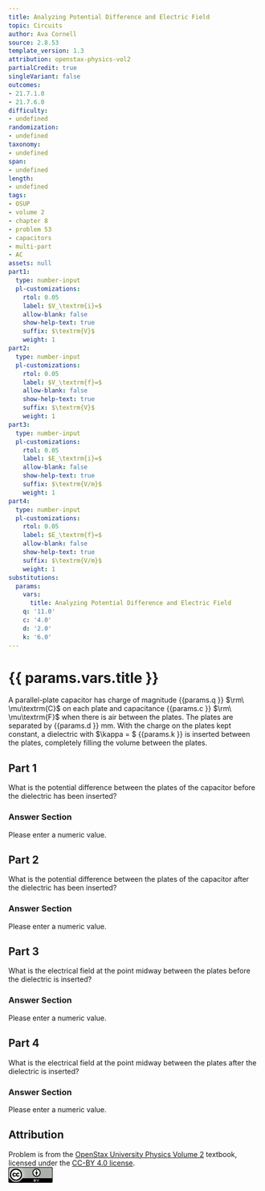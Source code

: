 ```yaml
---
title: Analyzing Potential Difference and Electric Field
topic: Circuits
author: Ava Cornell
source: 2.8.53
template_version: 1.3
attribution: openstax-physics-vol2
partialCredit: true
singleVariant: false
outcomes:
- 21.7.1.0
- 21.7.6.0
difficulty:
- undefined
randomization:
- undefined
taxonomy:
- undefined
span:
- undefined
length:
- undefined
tags:
- OSUP
- volume 2
- chapter 8
- problem 53
- capacitors
- multi-part
- AC
assets: null
part1:
  type: number-input
  pl-customizations:
    rtol: 0.05
    label: $V_\textrm{i}=$
    allow-blank: false
    show-help-text: true
    suffix: $\textrm{V}$
    weight: 1
part2:
  type: number-input
  pl-customizations:
    rtol: 0.05
    label: $V_\textrm{f}=$
    allow-blank: false
    show-help-text: true
    suffix: $\textrm{V}$
    weight: 1
part3:
  type: number-input
  pl-customizations:
    rtol: 0.05
    label: $E_\textrm{i}=$
    allow-blank: false
    show-help-text: true
    suffix: $\textrm{V/m}$
    weight: 1
part4:
  type: number-input
  pl-customizations:
    rtol: 0.05
    label: $E_\textrm{f}=$
    allow-blank: false
    show-help-text: true
    suffix: $\textrm{V/m}$
    weight: 1
substitutions:
  params:
    vars:
      title: Analyzing Potential Difference and Electric Field
    q: '11.0'
    c: '4.0'
    d: '2.0'
    k: '6.0'
---
```

# {{ params.vars.title }}
A parallel-plate capacitor has charge of magnitude {{params.q }} $\rm\ \mu\textrm{C}$ on each plate and capacitance {{params.c }} $\rm\ \mu\textrm{F}$  when there is air between the plates.
The plates are separated by {{params.d }} $\textrm{ mm}$.
With the charge on the plates kept constant, a dielectric with $\kappa = $ {{params.k }} is inserted between the plates, completely filling the volume between the plates.

## Part 1

What is the potential difference between the plates of the capacitor before the dielectric has been inserted?

### Answer Section

Please enter a numeric value.

## Part 2

What is the potential difference between the plates of the capacitor after the dielectric has been inserted?

### Answer Section

Please enter a numeric value.

## Part 3

What is the electrical field at the point midway between the plates before the dielectric is inserted?

### Answer Section

Please enter a numeric value.

## Part 4

What is the electrical field at the point midway between the plates after the dielectric is inserted?

### Answer Section

Please enter a numeric value.

## Attribution

Problem is from the [OpenStax University Physics Volume 2](https://openstax.org/details/books/university-physics-volume-2) textbook, licensed under the [CC-BY 4.0 license](https://creativecommons.org/licenses/by/4.0/).<br>![Image representing the Creative Commons 4.0 BY license.](https://raw.githubusercontent.com/firasm/bits/master/by.png)